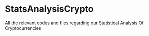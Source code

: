 # StatsAnalysisCrypto
All the relevant codes and files regarding our Statistical Analysis Of Cryptocurrencies
